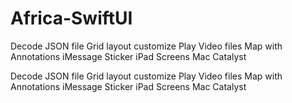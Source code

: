 # Africa-SwiftUI
Decode JSON file Grid layout customize Play Video files Map with Annotations iMessage Sticker iPad Screens Mac Catalyst

Decode JSON file
Grid layout customize
Play Video files
Map with Annotations
iMessage Sticker
iPad Screens
Mac Catalyst

